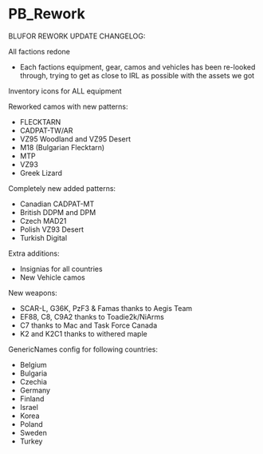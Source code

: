 # PB_Rework
BLUFOR REWORK UPDATE CHANGELOG:

All factions redone
- Each factions equipment, gear, camos and vehicles has been re-looked through, trying to get as close to IRL as possible with the assets we got

Inventory icons for ALL equipment

Reworked camos with new patterns:
- FLECKTARN
- CADPAT-TW/AR
- VZ95 Woodland and VZ95 Desert
- M18 (Bulgarian Flecktarn)
- MTP
- VZ93 
- Greek Lizard

Completely new added patterns:
- Canadian CADPAT-MT
- British DDPM and DPM
- Czech MAD21
- Polish VZ93 Desert
- Turkish Digital

Extra additions:
- Insignias for all countries
- New Vehicle camos

New weapons:
- SCAR-L, G36K, PzF3 & Famas thanks to Aegis Team
- EF88, C8, C9A2 thanks to Toadie2k/NiArms
- C7 thanks to Mac and Task Force Canada
- K2 and K2C1 thanks to withered maple

GenericNames config for following countries:
- Belgium
- Bulgaria
- Czechia
- Germany
- Finland
- Israel
- Korea
- Poland
- Sweden
- Turkey


